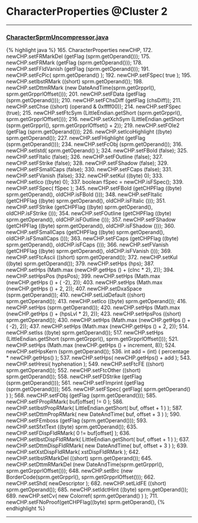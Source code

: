# CharacterProperties @Cluster 2

***

### [CharacterSprmUncompressor.java](https://searchcode.com/codesearch/view/97384370/)
{% highlight java %}
165.                                 CharacterProperties newCHP,
172.   newCHP.setFRMarkDel (getFlag (sprm.getOperand()));
175.   newCHP.setFRMark (getFlag (sprm.getOperand()));
178.   newCHP.setFFldVanish (getFlag (sprm.getOperand()));
191.       newCHP.setFcPic( sprm.getOperand() );
192.       newCHP.setFSpec( true );
195.   newCHP.setIbstRMark ((short) sprm.getOperand());
198.   newCHP.setDttmRMark (new DateAndTime(sprm.getGrpprl(), sprm.getGrpprlOffset()));
201.   newCHP.setFData (getFlag (sprm.getOperand()));
210.   newCHP.setFChsDiff (getFlag (chsDiff));
211.   newCHP.setChse ((short) (operand & 0xffff00));
214.   newCHP.setFSpec (true);
215.   newCHP.setFtcSym (LittleEndian.getShort (sprm.getGrpprl(), sprm.getGrpprlOffset()));
216.   newCHP.setXchSym (LittleEndian.getShort (sprm.getGrpprl(), sprm.getGrpprlOffset() + 2));
219.   newCHP.setFOle2 (getFlag (sprm.getOperand()));
226.   newCHP.setIcoHighlight ((byte) sprm.getOperand());
227.   newCHP.setFHighlight (getFlag (sprm.getOperand()));
234.   newCHP.setFcObj (sprm.getOperand());
316.       newCHP.setIstd( sprm.getOperand() );
324.   newCHP.setFBold (false);
325.   newCHP.setFItalic (false);
326.   newCHP.setFOutline (false);
327.   newCHP.setFStrike (false);
328.   newCHP.setFShadow (false);
329.   newCHP.setFSmallCaps (false);
330.   newCHP.setFCaps (false);
331.   newCHP.setFVanish (false);
332.   newCHP.setKul ((byte) 0);
333.   newCHP.setIco ((byte) 0);
337.       boolean fSpec = newCHP.isFSpec();
339.       newCHP.setFSpec( fSpec );
345.   newCHP.setFBold (getCHPFlag ((byte) sprm.getOperand(), oldCHP.isFBold ()));
348.   newCHP.setFItalic (getCHPFlag ((byte) sprm.getOperand(), oldCHP.isFItalic ()));
351.   newCHP.setFStrike (getCHPFlag ((byte) sprm.getOperand(), oldCHP.isFStrike ()));
354.   newCHP.setFOutline (getCHPFlag ((byte) sprm.getOperand(), oldCHP.isFOutline ()));
357.   newCHP.setFShadow (getCHPFlag ((byte) sprm.getOperand(), oldCHP.isFShadow ()));
360.   newCHP.setFSmallCaps (getCHPFlag ((byte) sprm.getOperand(), oldCHP.isFSmallCaps ()));
363.   newCHP.setFCaps (getCHPFlag ((byte) sprm.getOperand(), oldCHP.isFCaps ()));
366.   newCHP.setFVanish (getCHPFlag ((byte) sprm.getOperand(), oldCHP.isFVanish ()));
369.   newCHP.setFtcAscii ((short) sprm.getOperand());
372.   newCHP.setKul ((byte) sprm.getOperand());
379.     newCHP.setHps (hps);
387.     newCHP.setHps (Math.max (newCHP.getHps () + (cInc * 2), 2));
394.     newCHP.setHpsPos (hpsPos);
399.     newCHP.setHps (Math.max (newCHP.getHps () + ( -2), 2));
403.     newCHP.setHps (Math.max (newCHP.getHps () + 2, 2));
407.   newCHP.setDxaSpace (sprm.getOperand());
410.   newCHP.setLidDefault ((short) sprm.getOperand());
413.   newCHP.setIco ((byte) sprm.getOperand());
416.   newCHP.setHps (sprm.getOperand());
420.   newCHP.setHps (Math.max (newCHP.getHps () + (hpsLvl * 2), 2));
423.   newCHP.setHpsPos ((short) sprm.getOperand());
430.       newCHP.setHps (Math.max (newCHP.getHps () + ( -2), 2));
437.       newCHP.setHps (Math.max (newCHP.getHps () + 2, 2));
514.   newCHP.setIss ((byte) sprm.getOperand());
517.   newCHP.setHps (LittleEndian.getShort (sprm.getGrpprl(), sprm.getGrpprlOffset()));
521.   newCHP.setHps (Math.max (newCHP.getHps () + increment, 8));
524.   newCHP.setHpsKern (sprm.getOperand());
536.       int add = (int) ( percentage * newCHP.getHps() );
537.       newCHP.setHps( newCHP.getHps() + add );
543.       newCHP.setHresi( hyphenation );
549.   newCHP.setFtcFE ((short) sprm.getOperand());
552.   newCHP.setFtcOther ((short) sprm.getOperand());
558.   newCHP.setFDStrike (getFlag (sprm.getOperand()));
561.   newCHP.setFImprint (getFlag (sprm.getOperand()));
565.       newCHP.setFSpec( getFlag( sprm.getOperand() ) );
568.   newCHP.setFObj (getFlag (sprm.getOperand()));
585.       newCHP.setFPropRMark( buf[offset] != 0 );
586.       newCHP.setIbstPropRMark( LittleEndian.getShort( buf, offset + 1 ) );
587.       newCHP.setDttmPropRMark( new DateAndTime( buf, offset + 3 ) );
590.   newCHP.setFEmboss (getFlag (sprm.getOperand()));
593.   newCHP.setSfxtText ((byte) sprm.getOperand());
635.       newCHP.setFDispFldRMark( 0 != buf[offset] );
636.       newCHP.setIbstDispFldRMark( LittleEndian.getShort( buf, offset + 1 ) );
637.       newCHP.setDttmDispFldRMark( new DateAndTime( buf, offset + 3 ) );
639.       newCHP.setXstDispFldRMark( xstDispFldRMark );
642.   newCHP.setIbstRMarkDel ((short) sprm.getOperand());
645.   newCHP.setDttmRMarkDel (new DateAndTime(sprm.getGrpprl(), sprm.getGrpprlOffset()));
648.   newCHP.setBrc (new BorderCode(sprm.getGrpprl(), sprm.getGrpprlOffset()));
662.       newCHP.setShd( newDescriptor );
682.   newCHP.setLidFE ((short) sprm.getOperand());
685.   newCHP.setIdctHint ((byte) sprm.getOperand());
689.       newCHP.setCv( new Colorref( sprm.getOperand() ) );
711. newCHP.setFNoProof(getCHPFlag((byte) sprm.getOperand(),
{% endhighlight %}

***

